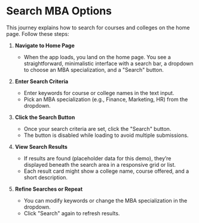 # Search MBA Options

This journey explains how to search for courses and colleges on the home page. Follow these steps:

1. **Navigate to Home Page**  
   - When the app loads, you land on the home page. You see a straightforward, minimalistic interface with a search bar, a dropdown to choose an MBA specialization, and a "Search" button.

2. **Enter Search Criteria**  
   - Enter keywords for course or college names in the text input.  
   - Pick an MBA specialization (e.g., Finance, Marketing, HR) from the dropdown.

3. **Click the Search Button**  
   - Once your search criteria are set, click the "Search" button.  
   - The button is disabled while loading to avoid multiple submissions.

4. **View Search Results**  
   - If results are found (placeholder data for this demo), they’re displayed beneath the search area in a responsive grid or list.  
   - Each result card might show a college name, course offered, and a short description.

5. **Refine Searches or Repeat**  
   - You can modify keywords or change the MBA specialization in the dropdown.  
   - Click "Search" again to refresh results.
